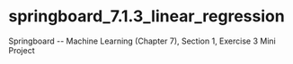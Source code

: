 # springboard_7.1.3_linear_regression
Springboard -- Machine Learning (Chapter 7), Section 1, Exercise 3 Mini Project
